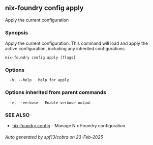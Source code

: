 ## nix-foundry config apply

Apply the current configuration

### Synopsis

Apply the current configuration.
This command will load and apply the active configuration, including any inherited configurations.

```
nix-foundry config apply [flags]
```

### Options

```
  -h, --help   help for apply
```

### Options inherited from parent commands

```
  -v, --verbose   Enable verbose output
```

### SEE ALSO

* [nix-foundry config](nix-foundry_config.md)	 - Manage Nix Foundry configuration

###### Auto generated by spf13/cobra on 23-Feb-2025
